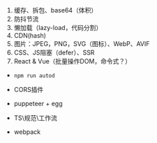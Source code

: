 1. 缓存、拆包、base64（体积）
2. 防抖节流
3. 懒加载（lazy-load，代码分割）
4. CDN(hash)
5. 图片：JPEG，PNG，SVG（图标）、WebP、AVIF
6. CSS、JS阻塞（defer）、SSR
7. React & Vue（批量操作DOM，命令式？）



- `npm run autod`
- CORS插件
- puppeteer + egg



- TS\规范\工作流
- webpack